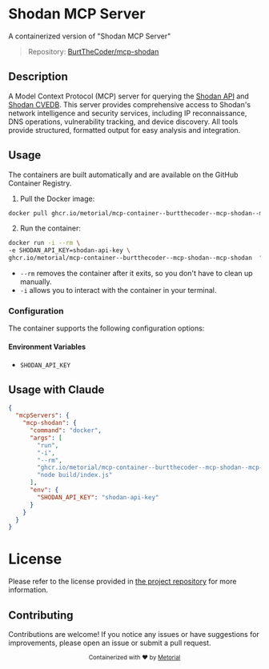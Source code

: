 
# Shodan MCP Server

A containerized version of "Shodan MCP Server"

> Repository: [BurtTheCoder/mcp-shodan](https://github.com/BurtTheCoder/mcp-shodan)

## Description

A Model Context Protocol (MCP) server for querying the [Shodan API](https://shodan.io) and [Shodan CVEDB](https://cvedb.shodan.io). This server provides comprehensive access to Shodan's network intelligence and security services, including IP reconnaissance, DNS operations, vulnerability tracking, and device discovery. All tools provide structured, formatted output for easy analysis and integration.


## Usage

The containers are built automatically and are available on the GitHub Container Registry.

1. Pull the Docker image:

```bash
docker pull ghcr.io/metorial/mcp-container--burtthecoder--mcp-shodan--mcp-shodan
```

2. Run the container:

```bash
docker run -i --rm \ 
-e SHODAN_API_KEY=shodan-api-key \
ghcr.io/metorial/mcp-container--burtthecoder--mcp-shodan--mcp-shodan  "node build/index.js"
```

- `--rm` removes the container after it exits, so you don't have to clean up manually.
- `-i` allows you to interact with the container in your terminal.



### Configuration

The container supports the following configuration options:




#### Environment Variables

- `SHODAN_API_KEY`




## Usage with Claude

```json
{
  "mcpServers": {
    "mcp-shodan": {
      "command": "docker",
      "args": [
        "run",
        "-i",
        "--rm",
        "ghcr.io/metorial/mcp-container--burtthecoder--mcp-shodan--mcp-shodan",
        "node build/index.js"
      ],
      "env": {
        "SHODAN_API_KEY": "shodan-api-key"
      }
    }
  }
}
```

# License

Please refer to the license provided in [the project repository](https://github.com/BurtTheCoder/mcp-shodan) for more information.

## Contributing

Contributions are welcome! If you notice any issues or have suggestions for improvements, please open an issue or submit a pull request.

<div align="center">
  <sub>Containerized with ❤️ by <a href="https://metorial.com">Metorial</a></sub>
</div>
  